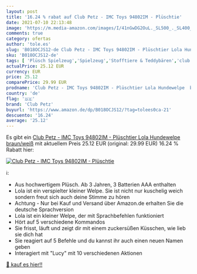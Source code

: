 ```yaml
---
layout: post
title: '16.24 % rabat auf Club Petz - IMC Toys 94802IM - Plüschtie'
date: 2021-07-10 22:13:48
image: 'https://m.media-amazon.com/images/I/41nGwDG2OuL._SL500_._SL400_.jpg'
comments: true
category: ofertas
author: 'tole.es'
slug: 'B018OCJS12-de Club Petz - IMC Toys 94802IM - Plüschtier Lola Hundewelpe...'
sku: 'B018OCJS12-de'
tags: [ 'Plüsch Spielzeug','Spielzeug','Stofftiere & Teddybären','club petz', ]
actualPrice: 25.12 EUR
currency: EUR
price: 25.12
comparePrice: 29.99 EUR
prodname: 'Club Petz - IMC Toys 94802IM - Plüschtier Lola Hundewelpe  braun/weiß'
country: 'de'
flag: '🇩🇪'
brand: 'Club Petz'
buyurl: 'https://www.amazon.de/dp/B018OCJS12/?tag=tolees0ca-21'
descuento: '16.24'
average: '25.12'
---
```


Es gibt ein [Club Petz - IMC Toys 94802IM - Plüschtier Lola Hundewelpe  braun/weiß](https://www.amazon.de/dp/B018OCJS12/?tag=tolees0ca-21) mit aktuellem Preis 25.12 EUR (original: 29.99 EUR) 16.24 % Rabatt hier:

[![Club Petz - IMC Toys 94802IM - Plüschtie](https://m.media-amazon.com/images/I/41nGwDG2OuL._SL500_._SL400_.jpg)](https://www.amazon.de/dp/B018OCJS12/?tag=tolees0ca-21)

ℹ️:

- Aus hochwertigem Plüsch. Ab 3 Jahren, 3 Batterien AAA enthalten
- Lola ist ein verspielter kleiner Welpe. Sie ist nicht nur kuschelig weich sondern freut sich auch deine Stimme zu hören
- Achtung - Nur bei Kauf und Versand über Amazon.de erhalten Sie die deutsche Sprachversion
- Lola ist ein kleiner Welpe, der mit Sprachbefehlen funktioniert
- Hört auf 5 verschiedene Kommandos
- Sie frisst, läuft und zeigt dir mit einem zuckersüßen Küsschen, wie lieb sie dich hat
- Sie reagiert auf 5 Befehle und du kannst ihr auch einen neuen Namen geben
- Interagiert mit "Lucy" mit 10 verschiedenen Aktionen

[🛒 kauf es hier!!](https://www.amazon.de/dp/B018OCJS12/?tag=tolees0ca-21)
